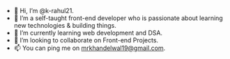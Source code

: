 - 👋 Hi, I’m @k-rahul21.
- 👀 I’m a self-taught front-end developer who is passionate about learning new technologies & building things. 
- 🌱 I’m currently learning web development and DSA.
- 💞️ I’m looking to collaborate on Front-end Projects.
- 📫 You can ping me on mrkhandelwal19@gmail.com.
<!--
## On The Web:
![GMAIL](https://img.shields.io/badge/Gmail-D14836?style=for-the-badge&logo=gmail&logoColor=white)
![LINKEDIN](https://img.shields.io/badge/LinkedIn-0077B5?style=for-the-badge&logo=linkedin&logoColor=white)
![TWITTER](https://img.shields.io/badge/Twitter-1DA1F2?style=for-the-badge&logo=twitter&logoColor=white)
![CODEPEN](https://img.shields.io/badge/Codepen-000000?style=for-the-badge&logo=codepen&logoColor=white)
![LEETCODE](https://img.shields.io/badge/-LeetCode-FFA116?style=for-the-badge&logo=LeetCode&logoColor=black)
![HASHNODE](https://img.shields.io/badge/Hashnode-2962FF?style=for-the-badge&logo=hashnode&logoColor=white)


## Tech Stack:
![HTML5](https://img.shields.io/badge/HTML5-E34F26?style=for-the-badge&logo=html5&logoColor=white)
![CSS3](https://img.shields.io/badge/CSS3-1572B6?style=for-the-badge&logo=css3&logoColor=white)
![JAVASCRIPT](https://img.shields.io/badge/JavaScript-323330?style=for-the-badge&logo=javascript&logoColor=F7DF1E)
![CPP](https://img.shields.io/badge/C%2B%2B-00599C?style=for-the-badge&logo=c%2B%2B&logoColor=white)
![MYSQL](https://img.shields.io/badge/MySQL-00000F?style=for-the-badge&logo=mysql&logoColor=white)
![Bootstrap](https://img.shields.io/badge/bootstrap-%23563D7C.svg?style=for-the-badge&logo=bootstrap&logoColor=white)
![jQuery](https://img.shields.io/badge/jquery-%230769AD.svg?style=for-the-badge&logo=jquery&logoColor=white)
![VSCODE](https://img.shields.io/badge/Visual_Studio_Code-0078D4?style=for-the-badge&logo=visual%20studio%20code&logoColor=white)
![Git](https://img.shields.io/badge/git-%23F05033.svg?style=for-the-badge&logo=git&logoColor=white)

![STATS](https://github-readme-stats.vercel.app/api?username={k-rahul21})
![LANGUAGE](https://github-readme-stats.vercel.app/api/top-langs/?username={username})
-->
<!---
k-rahul21/k-rahul21 is a ✨ special ✨ repository because its `README.md` (this file) appears on your GitHub profile.
You can click the Preview link to take a look at your changes.
--->

